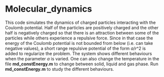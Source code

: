 # Molecular_dynamics

This code simulates the dynamics of charged particles interacting with the Coulomb potential. Half of the particles are positively charged and the other half is negatively charged so that there is an attraction between some of the particles while others experience a repulsive force. Since in that case the energy of the Coulomb potential is not bounded from below (i.e. can take negative values), a short range repulsive potential of the form *a*/*r*^2 is added to regularize the problem. The system shows different behaviours when the parameter *a* is varied. One can also change the temperature in the file **md_constEnergy.m** to change between solid, liquid and gas phase. Run **md_constEnergy.m** to study the different behaviours.
